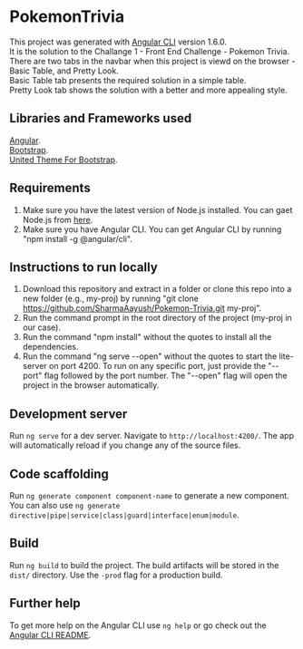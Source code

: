 # PokemonTrivia

This project was generated with [Angular CLI](https://github.com/angular/angular-cli) version 1.6.0. <br>
It is the solution to the Challange 1 - Front End Challenge - Pokemon Trivia. <br>
There are two tabs in the navbar when this project is viewd on the browser - Basic Table, and Pretty Look. <br>
Basic Table tab presents the required solution in a simple table. <br>
Pretty Look tab shows the solution with a better and more appealing style. <br>

## Libraries and Frameworks used

[Angular](https://cli.angular.io/). <br>
[Bootstrap](https://getbootstrap.com/docs/3.3/). <br>
[United Theme For Bootstrap](https://bootswatch.com/3/united/). <br>

## Requirements

1. Make sure you have the latest version of Node.js installed. You can gaet Node.js from [here](https://nodejs.org/en/).
2. Make sure you have Angular CLI. You can get Angular CLI by running "npm install -g @angular/cli".

<!-- https://github.com/SharmaAayush/Pokemon-Trivia.git -->

## Instructions to run locally

1. Download this repository and extract in a folder or clone this repo into a new folder (e.g., my-proj) by running 
  "git clone https://github.com/SharmaAayush/Pokemon-Trivia.git my-proj".
2. Run the command prompt in the root directory of the project (my-proj in our case).
3. Run the command "npm install" without the quotes to install all the dependencies.
4. Run the command "ng serve --open" without the quotes to start the lite-server on port 4200. To run on any specific port, just provide the "--port" flag followed by the port number. The "--open" flag will open the project in the browser automatically.

## Development server

Run `ng serve` for a dev server. Navigate to `http://localhost:4200/`. The app will automatically reload if you change any of the source files.

## Code scaffolding

Run `ng generate component component-name` to generate a new component. You can also use `ng generate directive|pipe|service|class|guard|interface|enum|module`.

## Build

Run `ng build` to build the project. The build artifacts will be stored in the `dist/` directory. Use the `-prod` flag for a production build.

## Further help

To get more help on the Angular CLI use `ng help` or go check out the [Angular CLI README](https://github.com/angular/angular-cli/blob/master/README.md).
